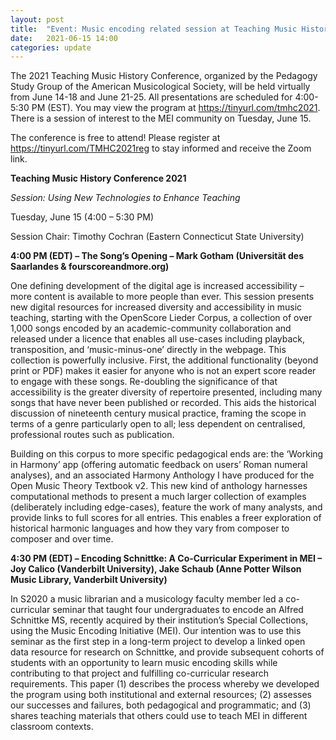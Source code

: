 ```yaml
---
layout: post
title:  "Event: Music encoding related session at Teaching Music History Conference 2021"
date:   2021-06-15 14:00
categories: update
---
```


The 2021 Teaching Music History Conference, organized by the Pedagogy Study Group of the American Musicological Society, will be held virtually from June 14-18 and June 21-25. All presentations are scheduled for 4:00-5:30 PM (EST). You may view the program at https://tinyurl.com/tmhc2021. There is a session of interest to the MEI community on Tuesday, June 15.

The conference is free to attend! Please register at https://tinyurl.com/TMHC2021reg to stay informed and receive the Zoom link.

**Teaching Music History Conference 2021**

*Session: Using New Technologies to Enhance Teaching*

Tuesday, June 15 (4:00 – 5:30 PM) 

Session Chair: Timothy Cochran (Eastern Connecticut State University)


**4:00 PM (EDT) – The Song’s Opening – Mark Gotham (Universität des Saarlandes & fourscoreandmore.org)**

One defining development of the digital age is increased accessibility – more content is available to more people than ever. This session presents new digital resources for increased diversity and accessibility in music teaching, starting with the OpenScore Lieder Corpus, a collection of over 1,000 songs encoded by an academic-community collaboration and released under a licence that enables all use-cases including playback, transposition, and ‘music-minus-one’ directly in the webpage. This collection is powerfully inclusive. First, the additional functionality (beyond print or PDF) makes it easier for anyone who is not an expert score reader to engage with these songs. Re-doubling the significance of that accessibility is the greater diversity of repertoire presented, including many songs that have never been published or recorded. This aids the historical discussion of nineteenth century musical practice, framing the scope in terms of a genre particularly open to all; less dependent on centralised, professional routes such as publication.

Building on this corpus to more specific pedagogical ends are: the ‘Working in Harmony’ app (offering automatic feedback on users’ Roman numeral analyses), and an associated Harmony Anthology I have produced for the Open Music Theory Textbook v2. This new kind of anthology harnesses computational methods to present a much larger collection of examples (deliberately including edge-cases), feature the work of many analysts, and provide links to full scores for all entries. This enables a freer exploration of historical harmonic languages and how they vary from composer to composer and over time.


**4:30 PM (EDT) – Encoding Schnittke: A Co-Curricular Experiment in MEI – Joy Calico (Vanderbilt University), Jake Schaub (Anne Potter Wilson Music Library, Vanderbilt University)**

In S2020 a music librarian and a musicology faculty member led a co-curricular seminar that taught four undergraduates to encode an Alfred Schnittke MS, recently acquired by their institution’s Special Collections, using the Music Encoding Initiative (MEI). Our intention was to use this seminar as the first step in a long-term project to develop a linked open data resource for research on Schnittke, and provide subsequent cohorts of students with an opportunity to learn music encoding skills while contributing to that project and fulfilling co-curricular research requirements.  This paper (1) describes the process whereby we developed the program using both institutional and external resources; (2) assesses our successes and failures, both pedagogical and programmatic; and (3) shares teaching materials that others could use to teach MEI in different classroom contexts.
